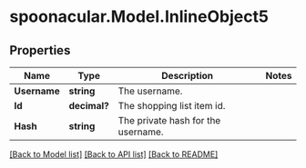 # spoonacular.Model.InlineObject5
## Properties

Name | Type | Description | Notes
------------ | ------------- | ------------- | -------------
**Username** | **string** | The username. | 
**Id** | **decimal?** | The shopping list item id. | 
**Hash** | **string** | The private hash for the username. | 

[[Back to Model list]](../README.md#documentation-for-models) [[Back to API list]](../README.md#documentation-for-api-endpoints) [[Back to README]](../README.md)

